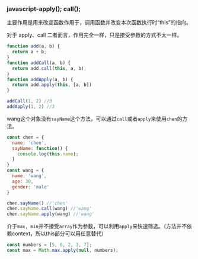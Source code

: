 ### javascript-apply(); call();

主要作用是用来改变函数作用于，调用函数并改变本次函数执行时“this”的指向。

对于 apply、call 二者而言，作用完全一样，只是接受参数的方式不太一样。

```javascript
function add(a, b) {
  return a + b;
}
function addCall(a, b) {
  return add.call(this, a, b);
}
function addApply(a, b) {
  return add.apply(this, [a, b])
}

addCall(1, 2) //3
addApply(1, 2) //3
```

wang这个对象没有`sayName`这个方法，可以通过`call`或者`apply`来使用`chen`的方法。

```javascript
const chen = {
  name: 'chen',
  sayName: function() {
    console.log(this.name);
  }
}
const wang = {
  name: 'wang',
  age: 30,
  gender: 'male'
}

chen.sayName() //'chen'
chen.sayName.call(wang) //'wang'
chen.sayName.apply(wang) //'wang'
```

介于`max, min`并不接受`array`作为参数，可以利用`apply`来快速筛选。（方法并不依赖context，所以this部分可以用任意替代）

```javascript
const numbers = [5, 6, 2, 3, 7];
const max = Math.max.apply(null, numbers);
```
